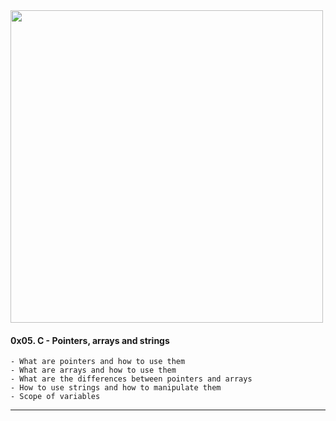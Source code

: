
 
<img src="https://mesgoodies.net/4799-thickbox_default/shirt-starsky-et-hutch-huggy-les-bons-tuyaux-noir-blanc-pour-homme-et-femme.jpg" width="500">
 
<p/>


#### 0x05. C - Pointers, arrays and strings



    - What are pointers and how to use them
    - What are arrays and how to use them
    - What are the differences between pointers and arrays
    - How to use strings and how to manipulate them
    - Scope of variables
---



